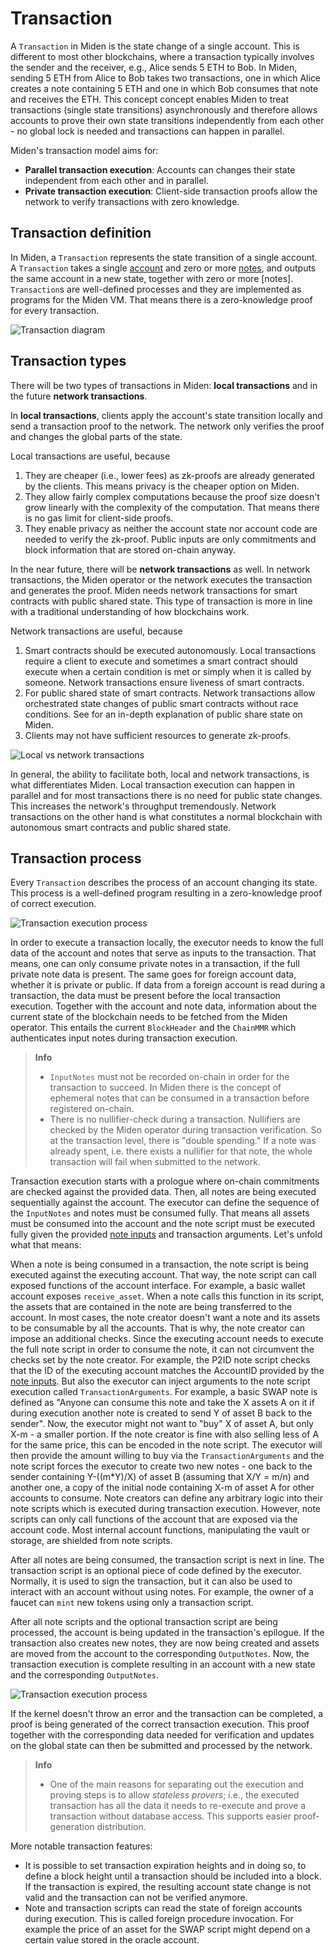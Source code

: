 # Transaction

A `Transaction` in Miden is the state change of a single account. This is different to most other blockchains, where a transaction typically involves the sender and the receiver, e.g., Alice sends 5 ETH to Bob. In Miden, sending 5 ETH from Alice to Bob takes two transactions, one in which Alice creates a note containing 5 ETH and one in which Bob consumes that note and receives the ETH. This concept concept enables Miden to treat transactions (single state transitions) asynchronously and therefore allows accounts to prove their own state transitions independently from each other - no global lock is needed and transactions can happen in parallel. 

Miden's transaction model aims for:

- **Parallel transaction execution**: Accounts can changes their state independent from each other and in parallel.
- **Private transaction execution**: Client-side transaction proofs allow the network to verify transactions with zero knowledge.

## Transaction definition

In Miden, a `Transaction` represents the state transition of a single account. A `Transaction` takes a single [account](accounts.md) and zero or more [notes](notes.md), and outputs the same account in a new state, together with zero or more [notes]. `Transaction`s are well-defined processes and they are implemented as programs for the Miden VM. That means there is a zero-knowledge proof for every transaction.

![Transaction diagram](../img/architecture/transaction/transaction-diagram.png)

## Transaction types

There will be two types of transactions in Miden: **local transactions** and in the future **network transactions**.

In **local transactions**, clients apply the account's state transition locally and send a transaction proof to the network. The network only verifies the proof and changes the global parts of the state.

Local transactions are useful, because

1. They are cheaper (i.e., lower fees) as zk-proofs are already generated by the clients. This means privacy is the cheaper option on Miden.
2. They allow fairly complex computations because the proof size doesn't grow linearly with the complexity of the computation. That means there is no gas limit for client-side proofs.
3. They enable privacy as neither the account state nor account code are needed to verify the zk-proof. Public inputs are only commitments and block information that are stored on-chain anyway.

In the near future, there will be **network transactions** as well. In network transactions, the Miden operator or the network executes the transaction and generates the proof. Miden needs network transactions for smart contracts with public shared state. This type of transaction is more in line with a traditional understanding of how blockchains work.

Network transactions are useful, because

1. Smart contracts should be executed autonomously. Local transactions require a client to execute and sometimes a smart contract should execute when a certain condition is met or simply when it is called by someone. Network transactions ensure liveness of smart contracts.
2. For public shared state of smart contracts. Network transactions allow orchestrated state changes of public smart contracts without race conditions. See <here> for an in-depth explanation of public share state on Miden.
3. Clients may not have sufficient resources to generate zk-proofs.

![Local vs network transactions](../img/architecture/transaction/local-vs-network-transaction.png)

In general, the ability to facilitate both, local and network transactions, is what differentiates Miden. Local transaction execution can happen in parallel and for most transactions there is no need for public state changes. This increases the network's throughput tremendously. Network transactions on the other hand is what constitutes a normal blockchain with autonomous smart contracts and public shared state.


## Transaction process

Every `Transaction` describes the process of an account changing its state. This process is a well-defined program resulting in a zero-knowledge proof of correct execution.

![Transaction execution process](../img/architecture/transaction/transaction-execution-process.png)

In order to execute a transaction locally, the executor needs to know the full data of the account and notes that serve as inputs to the transaction. That means, one can only consume private notes in a transaction, if the full private note data is present. The same goes for foreign account data, whether it is private or public. If data from a foreign account is read during a transaction, the data must be present before the local transaction execution. Together with the account and note data, information about the current state of the blockchain needs to be fetched from the Miden operator. This entails the current `BlockHeader` and the `ChainMMR` which authenticates input notes during transaction execution.

> **Info**
> - `InputNotes` must not be recorded on-chain in order for the transaction to succeed. In Miden there is the concept of ephemeral notes that can be consumed in a transaction before registered on-chain. <link to notes chapter ephemeral notes>
> - There is no nullifier-check during a transaction. Nullifiers are checked by the Miden operator during transaction verification. So at the transaction level, there is "double spending." If a note was already spent, i.e. there exists a nullifier for that note, the whole transaction will fail when submitted to the network.

Transaction execution starts with a prologue where on-chain commitments are checked against the provided data. Then, all notes are being executed sequentially against the account. The executor can define the sequence of the `InputNotes` and notes must be consumed fully. That means all assets must be consumed into the account and the note script must be executed fully given the provided [note inputs](notes.md/inputs) and transaction arguments. Let's unfold what that means:

When a note is being consumed in a transaction, the note script is being executed against the executing account. That way, the note script can call exposed functions of the account interface. For example, a basic wallet account exposes `receive_asset`. When a note calls this function in its script, the assets that are contained in the note are being transferred to the account. In most cases, the note creator doesn't want a note and its assets to be consumable by all the accounts. That is why, the note creator can impose an additional checks. Since the executing account needs to execute the full note script in order to consume the note, it can not circumvent the checks set by the note creator. For example, the P2ID note script checks that the ID of the executing account matches the AccountID provided by the [note inputs](notes.md/inputs). But also the executor can inject arguments to the note script execution called `TransactionArguments`. For example, a basic SWAP note is defined as "Anyone can consume this note and take the X assets A on it if during execution another note is created to send Y of asset B back to the sender". Now, the executor might not want to "buy" X of asset A, but only X-m - a smaller portion. If the note creator is fine with also selling less of A for the same price, this can be encoded in the note script. The executor will then provide the amount willing to buy via the `TransactionArguments` and the note script forces the executor to create two new notes - one back to the sender containing Y-((m*Y)/X) of asset B (assuming that X/Y = m/n) and another one, a copy of the initial node containing X-m of asset A for other accounts to consume. Note creators can define any arbitrary logic into their note scripts which is executed during transaction execution. However, note scripts can only call functions of the account that are exposed via the account code. Most internal account functions, manipulating the vault or storage, are shielded from note scripts.

After all notes are being consumed, the transaction script is next in line. The transaction script is an optional piece of code defined by the executor. Normally, it is used to sign the transaction, but it can also be used to interact with an account without using notes. For example, the owner of a faucet can `mint` new tokens using only a transaction script.

After all note scripts and the optional transaction script are being processed, the account is being updated in the transaction's epilogue. If the transaction also creates new notes, they are now being created and assets are moved from the account to the corresponding `OutputNotes`. Now, the transaction execution is complete resulting in an account with a new state and the corresponding `OutputNotes`.

![Transaction execution process](../img/architecture/transaction/transaction-program.png)

If the kernel doesn't throw an error and the transaction can be completed, a proof is being generated of the correct transaction execution. This proof together with the corresponding data needed for verification and updates on the global state can then be submitted and processed by the network.


> **Info**
> - One of the main reasons for separating out the execution and proving steps is to allow _stateless provers_; i.e., the executed transaction has all the data it needs to re-execute and prove a transaction without database access. This supports easier proof-generation distribution.

More notable transaction features:

- It is possible to set transaction expiration heights and in doing so, to define a block height until a transaction should be included into a block. If the transaction is expired, the resulting account state change is not valid and the transaction can not be verified anymore.
- Note and transaction scripts can read the state of foreign accounts during execution. This is called foreign procedure invocation. For example the price of an asset for the SWAP script might depend on a certain value stored in the oracle account.